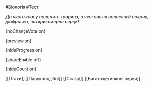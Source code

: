 #Біологія #Тест

*До якого класу належить тварина, в якої наявні волосяний покрив, діафрагма, чотирикамерне серце?*

{noChangeVote on}

{preview on}

{hideProgress on}

{shareEnable off}

{hideCount on}

[[Птахи]]
[[Павукоподібні]]
[[Ссавці]]
[[Багатощетинкові черви]]
